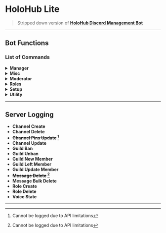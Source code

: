 # HoloHub Lite

> Stripped down version of [**HoloHub Discord Management Bot**](https://holohub-community.github.io/)

- - -

## Bot Functions

### List of Commands

<details>
<summary> <b>Manager</b> </summary>

|          Command Name | Command Usage                                   |             Command Description             |
| --------------------: | :---------------------------------------------- | :-----------------------------------------: |
| **Announce-everyone** | **`!hb announce-everyone [channel] [message]`** |    Send an announcement with `@everyone`    |
|     **Announce-here** | **`!hb announce-here [channel] [message]`**     |      Send an announcement with `@here`      |
|     **Announce-role** | **`!hb announce-role [channel] [message]`**     | Send an announcement with a role(s) mention |
|          **Announce** | **`!hb announce [channel] [message]`**          |            Send an announcement             |
|          **Ban-list** | **`!hb ban-list`**                              |           List all banned members           |
|         **List-mods** | **`!hb list-mods`**                             |               List moderators               |
|      **Lockdown-end** | **`!hb lockdown-end`**                          |        Unlock channel from everyone         |
|          **Lockdown** | **`!hb lockdown`**                              |         Lock channel from everyone          |
|           **Members** | **`!hb members`**                               |          List members in a role(s)          |
|              **Nuke** | **`!hb nuke`**                                  |               Nuke a channel                |
|             **Prune** | **`!hb prune [count (1 - 99)]`**                |            Bulk delete messages             |
|               **Say** | **`!hb say [channel] [message]`**               |         Make the bot say a message          |

</details>

<details>
<summary> <b>Misc</b> </summary>

|     Command Name | Command Usage                        |     Command Description     |
| ---------------: | :----------------------------------- | :-------------------------: |
|          **AFK** | **`!hb afk`**                        |    Set `[ AFK ]` status     |
| **Member-count** | **`!hb member-count`**               | Display server member count |
|  **Server-info** | **`!hb server-info`**                |  Display server properties  |
|     **Set-nick** | **`!hb set-nick [user] [nickname]`** |    Change user nickname     |
|    **User-info** | **`!hb user-info [user / author]`**  |      Display user info      |

</details>

<details>
<summary> <b>Moderator</b> </summary>

| Command Name | Command Usage                  |         Command Description          |
| -----------: | :----------------------------- | :----------------------------------: |
|      **Ban** | **`!hb ban [user] [reason]`**  |         Ban a violating user         |
|     **Jail** | **`!hb jail [user]`**          |           Put user to jail           |
|     **Kick** | **`!hb kick [user] [reason]`** |             Kick a user              |
|     **Mute** | **`!hb mute [user]`**          | Temporarily disable user permissions |
|   **Unjail** | **`!hb unjail [user]`**        |        Release user from jail        |

</details>

<details>
<summary> <b>Roles</b> </summary>

|         Command Name | Command Usage                                                  |                          Command Description                          |
| -------------------: | :------------------------------------------------------------- | :-------------------------------------------------------------------: |
|          **Add-mod** | **`!hb add-mod [role name]`**                                  |        Auto create a mod role (permissions already configured)        |
|         **Add-role** | **`!hb add-role [role name] [hexcolor] [hoist (true/false)]`** | Create a new role, with optional color and hoist(visible to everyone) |
|       **Delete-mod** | **`!hb delete-mod [role / user]`**                             |                   Delete a moderator(s) or mod role                   |
|      **Delete-role** | **`!hb delete-role [role]`**                                   |                            Delete a role'                             |
|         **Role-add** | **`!hb role-add [user] [role]`**                               |                       Add role(s) to a user(s)                        |
|         **Role-all** | **`!hb role-all [role]`**                                      |            Add/remove all users from a role (Limit 1 role)            |
|        **Role-bots** | **`!hb role-bots [role]`**                                     |         Add/remove all bots to or from a role (Limit 1 role)          |
|       **Role-color** | **`!hb role-color [role] [hexcolor]`**                         |                           Change role color                           |
|      **Role-humans** | **`!hb role-humans [role]`**                                   |         Add/remove all users to or from a role (Limit 1 role)         |
|        **Role-info** | **`!hb role-info [role]`**                                     |                     Display info of a given role                      |
| **Role-mentionable** | **`!hb role-mentionable [role]`**                              |                       Toggle mentions of a role                       |
|        **Role-move** | **`!hb role-move [old role] [new role]`**                      |            Move all users to or from a role (Limit 1 role)            |
|   **Role-removeall** | **`!hb role-removeall [role]`**                                |                      Remove all roles of a user                       |
|  **Role-visibility** | **`!hb role-visibility [role]`**                               |                      Toggle visibility of a role                      |
|             **Role** | **`!hb role [user] [role]`**                                   |                    Add/remove role(s) from a user                     |
|            **Roles** | **`!hb roles (optional search)`**                              |                     Dislay a list of server roles                     |

</details>

<details>
<summary> <b>Setup</b> </summary>

|      Command Name | Command Usage           |  Command Description  |
| ----------------: | :---------------------- | :-------------------: |
| **Arrival-setup** | **`!hb arrival-setup`** | Setup arrival channel |
| **Logging-setup** | **`!hb logging-setup`** | Setup logging channel |

</details>

<details>
<summary> <b>Utility</b> </summary>

| Command Name | Command Usage                 |        Command Description        |
| -----------: | :---------------------------- | :-------------------------------: |
|     **Help** | **`!hb help [command name]`** | Get info about a specific command |
|   **Invite** | **`!hb invite`**              |        Get bot invite link        |
|     **Ping** | **`!hb ping`**                |         Display bot ping          |
|  **Webpage** | **`!hb webpage`**             |       Get bot webpage link        |

</details>

- - -

## Server Logging

- **Channel Create**
- **Channel Delete**
- **~~Channel Pins Update~~ [^1]**
- **Channel Update**
- **Guild Ban**
- **Guild Unban**
- **Guild New Member**
- **Guild Left Member**
- **Guild Update Member**
- **~~Message Delete~~ [^1]**
- **Message Bulk Delete**
- **Role Create**
- **Role Delete**
- **Voice State**

- - -

[^1]: Cannot be logged due to API limitations
